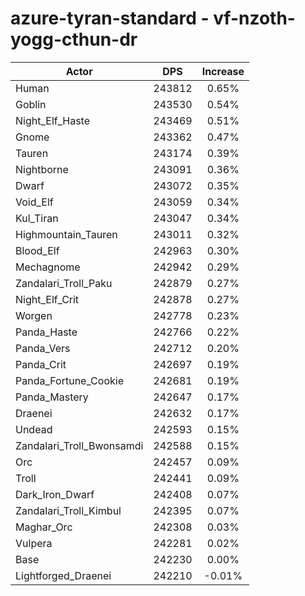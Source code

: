 # azure-tyran-standard - vf-nzoth-yogg-cthun-dr
| Actor | DPS | Increase |
|---|:---:|:---:|
|Human|243812|0.65%|
|Goblin|243530|0.54%|
|Night_Elf_Haste|243469|0.51%|
|Gnome|243362|0.47%|
|Tauren|243174|0.39%|
|Nightborne|243091|0.36%|
|Dwarf|243072|0.35%|
|Void_Elf|243059|0.34%|
|Kul_Tiran|243047|0.34%|
|Highmountain_Tauren|243011|0.32%|
|Blood_Elf|242963|0.30%|
|Mechagnome|242942|0.29%|
|Zandalari_Troll_Paku|242879|0.27%|
|Night_Elf_Crit|242878|0.27%|
|Worgen|242778|0.23%|
|Panda_Haste|242766|0.22%|
|Panda_Vers|242712|0.20%|
|Panda_Crit|242697|0.19%|
|Panda_Fortune_Cookie|242681|0.19%|
|Panda_Mastery|242647|0.17%|
|Draenei|242632|0.17%|
|Undead|242593|0.15%|
|Zandalari_Troll_Bwonsamdi|242588|0.15%|
|Orc|242457|0.09%|
|Troll|242441|0.09%|
|Dark_Iron_Dwarf|242408|0.07%|
|Zandalari_Troll_Kimbul|242395|0.07%|
|Maghar_Orc|242308|0.03%|
|Vulpera|242281|0.02%|
|Base|242230|0.00%|
|Lightforged_Draenei|242210|-0.01%|
